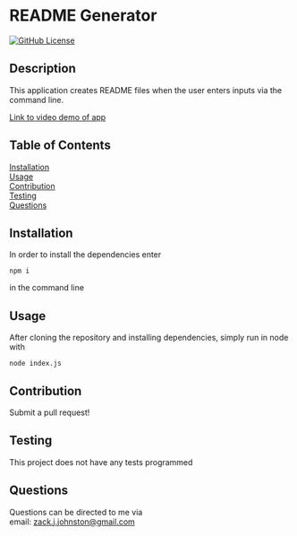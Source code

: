 # README Generator
[![GitHub License](https://img.shields.io/badge/license-MIT-green)](License.md)
## Description
This application creates README files when the user enters inputs via the command line.

[Link to video demo of app](https://drive.google.com/file/d/1K8SD-wfHs8sbUuId0xzDDpBttEuDFANN/view)
## Table of Contents  
[Installation](#installation)  
[Usage](#usage)  
[Contribution](#contribution)  
[Testing](#testing)  
[Questions](#questions)

## Installation  
In order to install the dependencies enter 
```
npm i
```
in the command line
## Usage  
After cloning the repository and installing dependencies, simply run in node with 

```
node index.js
```
## Contribution  
Submit a pull request!
## Testing  
This project does not have any tests programmed
## Questions
Questions can be directed to me via  
email: zack.j.johnston@gmail.com